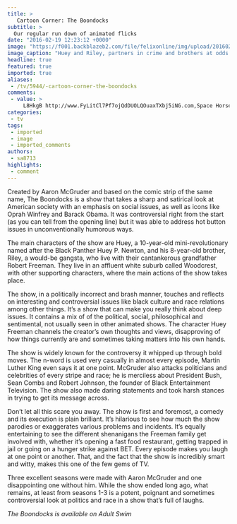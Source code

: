 ```yaml
---
title: >
   Cartoon Corner: The Boondocks
subtitle: >
  Our regular run down of animated flicks
date: "2016-02-19 12:23:12 +0000"
image: "https://f001.backblazeb2.com/file/felixonline/img/upload/201602191222-felix-tumblr_mt6jj9UTQa1rgam01o1_1280.jpg"
image_caption: "Huey and Riley, partners in crime and brothers at odds. "
headline: true
featured: true
imported: true
aliases:
 - /tv/5944/-cartoon-corner-the-boondocks
comments:
 - value: >
     L8HkgB http://www.FyLitCl7Pf7ojQdDUOLQOuaxTXbj5iNG.com,Space Horses, Katherine! Now there's a new idea! Lynn, I think the reason my bits of writing have survived may be because I was unreasonably secretive about them and hid them away at the bottom of drawers, etc. Anyway, I'm glad thery're still around, and I don't feel the need to burn them - unlike my journals: those are TRULY emLsrrasaing.biz, I know some of your childhood writing has survived! Poetry, too! :-))
categories:
 - tv
tags:
 - imported
 - image
 - imported_comments
authors:
 - sa8713
highlights:
 - comment
---
```


Created by Aaron McGruder and based on the comic strip of the same name, The Boondocks is a show that takes a sharp and satirical look at American society with an emphasis on social issues, as well as icons like Oprah Winfrey and Barack Obama. It was controversial right from the start (as you can tell from the opening line) but it was able to address hot button issues in unconventionally humorous ways.

The main characters of the show are Huey, a 10-year-old mini-revolutionary named after the Black Panther Huey P. Newton, and his 8-year-old brother, Riley, a would-be gangsta, who live with their cantankerous grandfather Robert Freeman. They live in an affluent white suburb called Woodcrest, with other supporting characters, where the main actions of the show takes place.

The show, in a politically incorrect and brash manner, touches and reflects on interesting and controversial issues like black culture and race relations among other things. It’s a show that can make you really think about deep issues. It contains a mix of of the political, social, philosophical and sentimental, not usually seen in other animated shows. The character Huey Freeman channels the creator’s own thoughts and views, disapproving of how things currently are and sometimes taking matters into his own hands.

The show is widely known for the controversy it whipped up through bold moves. The n-word is used very casually in almost every episode, Martin Luther King even says it at one point. McGruder also attacks politicians and celebrities of every stripe and race; he is merciless about President Bush, Sean Combs and Robert Johnson, the founder of Black Entertainment Television. The show also made daring statements and took harsh stances in trying to get its message across.

Don’t let all this scare you away. The show is first and foremost, a comedy and its execution is plain brilliant. It’s hilarious to see how much the show parodies or exaggerates various problems and incidents. It’s equally entertaining to see the different shenanigans the Freeman family get involved with, whether it’s opening a fast food restaurant, getting trapped in jail or going on a hunger strike against BET. Every episode makes you laugh at one point or another. That, and the fact that the show is incredibly smart and witty, makes this one of the few gems of TV.

Three excellent seasons were made with Aaron McGruder and one disappointing one without him. While the show ended long ago, what remains, at least from seasons 1-3 is a potent, poignant and sometimes controversial look at politics and race in a show that’s full of laughs.

_The Boondocks is available on Adult Swim_
